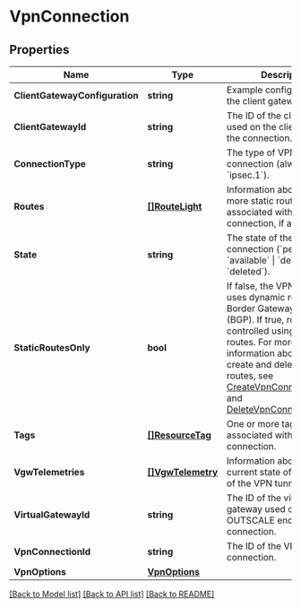 # VpnConnection

## Properties

Name | Type | Description | Notes
------------ | ------------- | ------------- | -------------
**ClientGatewayConfiguration** | **string** | Example configuration for the client gateway. | [optional] 
**ClientGatewayId** | **string** | The ID of the client gateway used on the client end of the connection. | [optional] 
**ConnectionType** | **string** | The type of VPN connection (always &#x60;ipsec.1&#x60;). | [optional] 
**Routes** | [**[]RouteLight**](RouteLight.md) | Information about one or more static routes associated with the VPN connection, if any. | [optional] 
**State** | **string** | The state of the VPN connection (&#x60;pending&#x60; \\| &#x60;available&#x60; \\| &#x60;deleting&#x60; \\| &#x60;deleted&#x60;). | [optional] 
**StaticRoutesOnly** | **bool** | If false, the VPN connection uses dynamic routing with Border Gateway Protocol (BGP). If true, routing is controlled using static routes. For more information about how to create and delete static routes, see [CreateVpnConnectionRoute](#createvpnconnectionroute) and [DeleteVpnConnectionRoute](#deletevpnconnectionroute). | [optional] 
**Tags** | [**[]ResourceTag**](ResourceTag.md) | One or more tags associated with the VPN connection. | [optional] 
**VgwTelemetries** | [**[]VgwTelemetry**](VgwTelemetry.md) | Information about the current state of one or more of the VPN tunnels. | [optional] 
**VirtualGatewayId** | **string** | The ID of the virtual gateway used on the OUTSCALE end of the connection. | [optional] 
**VpnConnectionId** | **string** | The ID of the VPN connection. | [optional] 
**VpnOptions** | [**VpnOptions**](VpnOptions.md) |  | [optional] 

[[Back to Model list]](../README.md#documentation-for-models) [[Back to API list]](../README.md#documentation-for-api-endpoints) [[Back to README]](../README.md)



